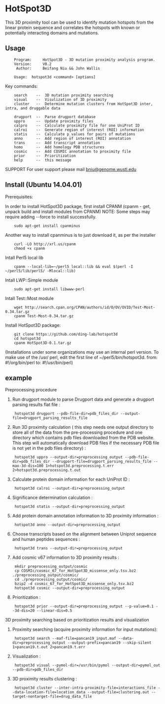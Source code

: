 HotSpot3D
===========

This 3D proximity tool can be used to identify mutation hotspots from the linear protein sequence and correlates the hotspots with known or potentially interacting domains and mutations. 

Usage
-----

        Program:     HotSpot3D - 3D mutation proximity analysis program.
        Version:     V0.2
         Author:     Beifang Niu && John Wallis

        Usage:  hotspot3d <command> [options]

Key commands:

        search    --  3D mutation proximity searching
        visual    --  Visulization of 3D proximity
        cluster   --  Determine mutation clusters from HotSpot3D inter, intra, and druggable data 

        drugport  --  Parse drugport database 
        uppro     --  Update proximity files
        calpro    --  Calculate proximity file for one UniProt ID
        calroi    --  Generate region of interest (ROI) information
        statis    --  Calculate p_values for pairs of mutations
        anno      --  Add region of interest (ROI) annotation
        trans     --  Add transcript annotation 
        homo      --  Add homology PDB structures 
        cosmic    --  Add COSMIC annotation to proximity file
        prior     --  Prioritization
        help      --  this message

SUPPORT
For user support please mail bniu@genome.wustl.edu


Install (Ubuntu 14.04.01)
-------

Prerequisites:

In order to install HotSpot3D package, first install CPANM
(cpanm - get, unpack build and install modules from CPANM)
NOTE: Some steps may require adding --force to install successfully.

        sudo apt-get install cpanminus

Another way to install cpanminus is to just download it, as per the installer
        
        curl -LO http://xrl.us/cpanm
        chmod +x cpanm

Intall Perl5 local lib

        cpanm --local-lib=~/perl5 local::lib && eval $(perl -I ~/perl5/lib/perl5/ -Mlocal::lib)

Intall LWP::Simple module

        sudo apt-get install libwww-perl

Intall Test::Most module
        
        wget http://search.cpan.org/CPAN/authors/id/O/OV/OVID/Test-Most-0.34.tar.gz
        cpanm Test-Most-0.34.tar.gz

Install HotSpot3D package: 
        
        git clone https://github.com/ding-lab/hotspot3d
        cd hotspot3d
        cpanm HotSpot3D-0.1.tar.gz

(Installations under some organizations may use an internal perl version.
To make use of the /usr/ perl, edit the first line of ~/perl5/bin/hotspot3d.
from: #!/org/bin/perl
to: #!/usr/bin/perl)

example
-------

Preprocessing procedure

1. Run drugport module to parse Drugport data and generate a drugport parsing results flat file :

        hotspot3d drugport --pdb-file-dir=pdb_files_dir --output-file=drugport_parsing_results_file

2. Run 3D proximity calculation ( this step needs one output directory to store all of the data from the pre-processing procedure
and one directory which contains pdb files downloaded from the PDB website. This step will automatically download PDB files if
the necessary PDB file is not yet in the pdb files directory) :

        hotspot3d uppro --output-dir=preprocessing_output --pdb-file-dir=pdb_files_dir --drugport-file=drugport_parsing_results_file --max-3d-dis=100 1>hotspot3d.preprocessing.t.err 2>hotspot3d.preprocessing.t.out

3. Calculate protein domain information for each UniProt ID : 

        hotspot3d calroi --output-dir=preprocessing_output

4. Significance determination calculation :  

        hotspot3d statis --output-dir=preprocessing_output

5. Add protein domain annotation information to 3D proximity information :

        hotspot3d anno --output-dir=preprocessing_output

6. Choose transcripts based on the alignment between Uniprot sequence and human peptides sequences :

        hotspot3d trans --output-dir=preprocessing_output

7. Add cosmic v67 information to 3D proximity results :

        mkdir preprocessing_output/cosmic
        cp COSMIc/cosmic_67_for_HotSpot3D_missense_only.tsv.bz2 ./preprocessing_output/cosmic/
        cd ./preprocessing_output/cosmic/ 
        bzip2 -d cosmic_67_for_HotSpot3D_missense_only.tsv.bz2
        hotspot3d cosmic --output-dir=preprocessing_output

8. Prioritization :

        hotspot3d prior --output-dir=preprocessing_output --p-value=0.1 --3d-dis=20 --linear-dis=0.5


3D proximity searching based on prioritization results and visualization

1. Proximity searching (acquire proximity information for input mutations):

        hotspot3d search --maf-file=pancan19_input.maf --data-dir=preprocessing_output --output-prefix=pancan19 --skip-silent 1>pancan19.t.out 2>pancan19.t.err

2. Visualization :

        hotspot3d visual --pymol-dir=/usr/bin/pymol --output-dir=pymol_out --pdb-dir=pdb_files_dir

3. 3D proximity results clustering : 

        hotspot3d cluster --inter-intra-proximity-file=interactions_file --data-location-file=location_data --output-file=clustering.out --target-nontarget-file=drug_data_file

